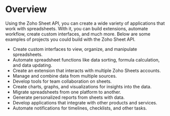 # Overview

Using the Zoho Sheet API, you can create a wide variety of applications that
work with spreadsheets. With it, you can build extensions, automate workflow,
create custom interfaces, and much more. Below are some examples of projects
you could build with the Zoho Sheet API.

- Create custom interfaces to view, organize, and manipulate spreadsheets.
- Automate spreadsheet functions like data sorting, formula calculation, and
  data updating.
- Create an extension that interacts with multiple Zoho Sheets accounts.
- Manage and combine data from multiple sources.
- Develop tools for team collaboration on sheets.
- Create charts, graphs, and visualizations for insights into the data.
- Migrate spreadsheets from one platform to another.
- Generate personalized reports from sheets with data.
- Develop applications that integrate with other products and services.
- Automate notifications for timelines, checklists, and other tasks.

